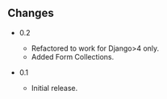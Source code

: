 ## Changes

- 0.2
  * Refactored to work for Django>4 only.
  * Added Form Collections.

- 0.1
  * Initial release.
